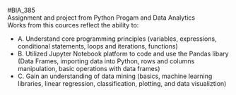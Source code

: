 #BIA_385 <br />
Assignment and project from Python Progam and Data Analytics <br />
Works from this cources reflect the ability to: <br />
- A. Understand core programming principles (variables, expressions, conditional statements, loops and iterations, functions) <br />
- B. Utilized Jupyter Notebook platform to code and use the Pandas libary (Data Frames, importing data into Python, rows and columns manipulation, basic operations with data frames) <br />
- C. Gain an understanding of data mining (basics, machine learning libraries, linear regression, classification, plotting, and data visualiztion) <br />


